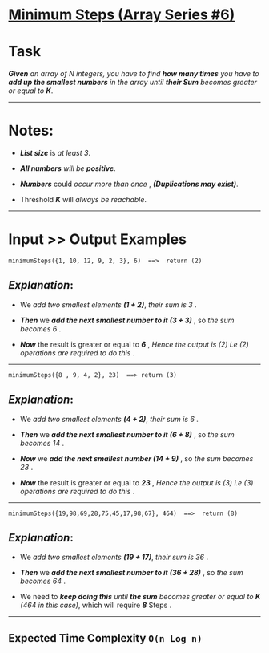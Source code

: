 # [Minimum Steps  (Array Series #6)](https://www.codewars.com/kata/minimum-steps-array-series-number-6 "https://www.codewars.com/kata/5a91a7c5fd8c061367000002")

# Task

**_Given_** *an array of N integers, you have to find* **_how many times_** *you have to* **_add up the smallest numbers_** *in the array until* **_their Sum_**  *becomes greater or equal to* **_K_**.
___
 
# Notes: 

* **_List size_**  is *at least 3*.

* **_All numbers_**  *will be*  **_positive_**.

* **_Numbers_**  could  *occur more than once* ,   **_(Duplications may exist)_**.

* Threshold  **_K_**  will *always be reachable*.
___
# Input >> Output Examples

```
minimumSteps({1, 10, 12, 9, 2, 3}, 6)  ==>  return (2)
```
## **_Explanation_**:

* We  *add two smallest elements*  **_(1 + 2)_**,  *their sum is 3* .

* **_Then_**  we  **_add the next smallest number to it (3 + 3)_** , so  *the sum becomes 6* .

* **_Now_**  the result is greater or equal to **_6_** ,  *Hence the output is (2) i.e (2) operations are required to do this* .
___
```
minimumSteps({8 , 9, 4, 2}, 23)  ==> return (3)
```
## **_Explanation_**:

* We  *add two smallest elements*  **_(4 + 2)_**,  *their sum is 6* .

* **_Then_**  we  **_add the next smallest number to it (6 + 8)_** , so *the sum becomes 14* .

* **_Now_**  we  **_add the next smallest number (14 + 9)_** , so *the sum becomes 23*  .

* **_Now_**  the result is greater or equal to **_23_** ,  *Hence the output is (3) i.e (3) operations are required to do this* .
___
```
minimumSteps({19,98,69,28,75,45,17,98,67}, 464)  ==>  return (8)
```
## **_Explanation_**:

* We  *add two smallest elements*  **_(19 + 17)_**,  *their sum is 36* .

* **_Then_**  we  **_add the next smallest number to it (36 + 28)_** , so *the sum becomes 64* .

* We need to **_keep doing this_** *until **_the sum_** becomes greater or equal to **_K_** (464 in this case)*, which will require **_8_** Steps .
___
 ## Expected Time Complexity `O(n Log n)`
